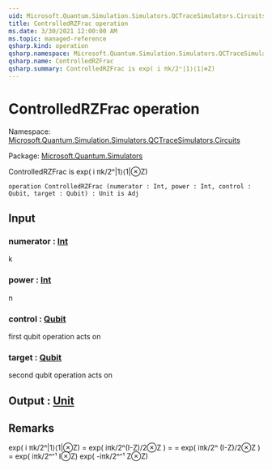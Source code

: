 ```yaml
---
uid: Microsoft.Quantum.Simulation.Simulators.QCTraceSimulators.Circuits.ControlledRZFrac
title: ControlledRZFrac operation
ms.date: 3/30/2021 12:00:00 AM
ms.topic: managed-reference
qsharp.kind: operation
qsharp.namespace: Microsoft.Quantum.Simulation.Simulators.QCTraceSimulators.Circuits
qsharp.name: ControlledRZFrac
qsharp.summary: ControlledRZFrac is exp( i πk/2ⁿ|1⟩⟨1|⊗Z)
---
```


# ControlledRZFrac operation

Namespace: [Microsoft.Quantum.Simulation.Simulators.QCTraceSimulators.Circuits](xref:Microsoft.Quantum.Simulation.Simulators.QCTraceSimulators.Circuits)

Package: [Microsoft.Quantum.Simulators](https://nuget.org/packages/Microsoft.Quantum.Simulators)


ControlledRZFrac is exp( i πk/2ⁿ|1⟩⟨1|⊗Z)

```qsharp
operation ControlledRZFrac (numerator : Int, power : Int, control : Qubit, target : Qubit) : Unit is Adj
```


## Input

### numerator : [Int](xref:microsoft.quantum.lang-ref.int)

k


### power : [Int](xref:microsoft.quantum.lang-ref.int)

n


### control : [Qubit](xref:microsoft.quantum.lang-ref.qubit)

first qubit operation acts on


### target : [Qubit](xref:microsoft.quantum.lang-ref.qubit)

second qubit operation acts on



## Output : [Unit](xref:microsoft.quantum.lang-ref.unit)



## Remarks

exp( i πk/2ⁿ|1⟩⟨1|⊗Z) = exp( iπk/2ⁿ(I-Z)/2⊗Z ) == exp( iπk/2ⁿ (I-Z)/2⊗Z )= exp( iπk/2ⁿ⁺¹ I⊗Z) exp( -iπk/2ⁿ⁺¹ Z⊗Z)